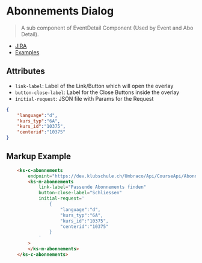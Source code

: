 # Abonnements Dialog

> A sub component of EventDetail Component (Used by Event and Abo Detail).

- [JIRA](https://jira.migros.net/browse/MIDUWEB-483)
- [Examples](../../pages/AboDetail.html)

## Attributes

- `link-label`: Label of the Link/Button which will open the overlay
- `button-close-label`: Label for the Close Buttons inside the overlay
- `initial-request`: JSON file with Params for the Request 
```json
{
    "language":"d",
    "kurs_typ":"6A",
    "kurs_id":"10375",
    "centerid":"10375"
}
```

## Markup Example

```html
    <ks-c-abonnements 
        endpoint="https://dev.klubschule.ch/Umbraco/Api/CourseApi/Abonnement">
        <ks-m-abonnements 
            link-label="Passende Abonnements finden"
            button-close-label="Schliessen"
            initial-request='
                {
                    "language":"d",
                    "kurs_typ":"6A",
                    "kurs_id":"10375",
                    "centerid":"10375"
                }
            '
        >
        </ks-m-abonnements>
    </ks-c-abonnements>
```

